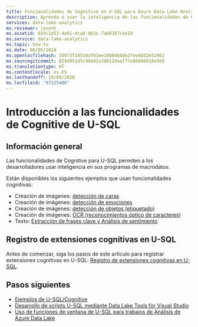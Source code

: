 ```yaml
---
title: Funcionalidades de Cognitive en U-SQL para Azure Data Lake Analytics
description: Aprenda a usar la inteligencia de las funcionalidades de Cognitive en U-SQL. Estos ejemplos de código le ayudarán a empezar.
services: data-lake-analytics
ms.reviewer: jasonh
ms.assetid: 019c1d53-4e61-4cad-9b2c-7a60307cbe19
ms.service: data-lake-analytics
ms.topic: how-to
ms.date: 06/05/2018
ms.openlocfilehash: 35973f3453daf61ee18b04b68e2fee4dd2e52402
ms.sourcegitcommit: 829d951d5c90442a38012daaf77e86046018e5b9
ms.translationtype: HT
ms.contentlocale: es-ES
ms.lasthandoff: 10/09/2020
ms.locfileid: "87125486"
---
```

# <a name="get-started-with-the-cognitive-capabilities-of-u-sql"></a>Introducción a las funcionalidades de Cognitive de U-SQL

## <a name="overview"></a>Información general
Las funcionalidades de Cognitive para U-SQL permiten a los desarrolladores usar inteligencia en sus programas de macrodatos. 

Están disponibles los siguientes ejemplos que usan funcionalidades cognitivas:
* Creación de imágenes: [detección de caras](https://github.com/Azure-Samples/usql-cognitive-imaging-ocr-hello-world)
* Creación de imágenes: [detección de emociones](https://github.com/Azure-Samples/usql-cognitive-imaging-emotion-detection-hello-world)
* Creación de imágenes: [detección de objetos (etiquetado)](https://github.com/Azure-Samples/usql-cognitive-imaging-object-tagging-hello-world)
* Creación de imágenes: [OCR (reconocimientos óptico de caracteres)](https://github.com/Azure-Samples/usql-cognitive-imaging-ocr-hello-world)
* Texto: [Extracción de frases clave y Análisis de sentimiento](https://github.com/Azure-Samples/usql-cognitive-text-hello-world)

## <a name="registering-cognitive-extensions-in-u-sql"></a>Registro de extensiones cognitivas en U-SQL
Antes de comenzar, siga los pasos de este artículo para registrar extensiones cognitivas en U-SQL: [Registro de extensiones cognitivas en U-SQL](/u-sql/objects-and-extensions/cognitive-capabilities-in#registeringExtensions).

## <a name="next-steps"></a>Pasos siguientes
* [Ejemplos de U-SQL/Cognitive](https://github.com/Azure-Samples?utf8=✓&q=usql%20cognitive)
* [Desarrollo de scripts U-SQL mediante Data Lake Tools for Visual Studio](data-lake-analytics-data-lake-tools-get-started.md)
* [Uso de funciones de ventana de U-SQL para trabajos de Análisis de Azure Data Lake](data-lake-analytics-use-window-functions.md)
